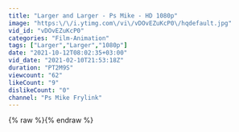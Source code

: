 ```yaml
---
title: "Larger and Larger - Ps Mike - HD 1080p"
image: "https:\/\/i.ytimg.com\/vi\/vDOvEZuKcP0\/hqdefault.jpg"
vid_id: "vDOvEZuKcP0"
categories: "Film-Animation"
tags: ["Larger","Larger","1080p"]
date: "2021-10-12T08:02:35+03:00"
vid_date: "2021-02-10T21:53:18Z"
duration: "PT2M9S"
viewcount: "62"
likeCount: "9"
dislikeCount: "0"
channel: "Ps Mike Frylink"
---
```

{% raw %}{% endraw %}
